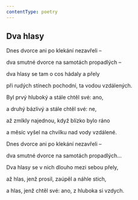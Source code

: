 ```yaml
---
contentType: poetry
---
```


<section>

# Dva hlasy

Dnes dvorce ani po klekání nezavřeli – 

dva smutné dvorce na samotách propadlých – 

dva hlasy se tam o cos hádaly a přely 

při rudých stínech pochodní, ta vodou vzdálených. 

</section>

<section>

Byl prvý hluboký a stále chtěl své: ano, 

a druhý bázlivý a stále chtěl své: ne, 

až zmlkly najednou, když blízko bylo ráno 

a měsíc vyšel na chvilku nad vody vzdálené. 

</section>

<section>

Dnes dvorce ani po klekání nezavřeli – 

dva smutné dvorce na samotách propadlých… 

Dva hlasy se v nich dlouho mezi sebou přely, 

až hlas, jenž prosil, zaúpěl a náhle stich, 

</section>

<section>

a hlas, jenž chtěl své: ano, z hluboka si vzdych.

</section>
